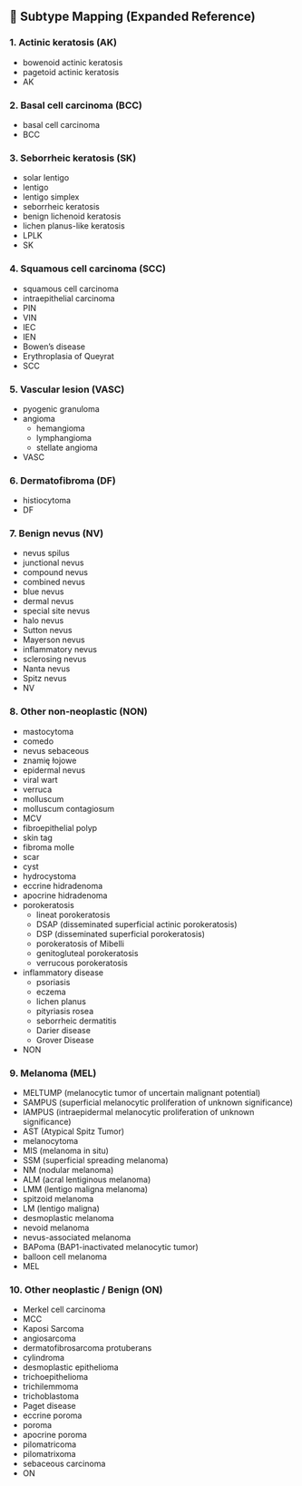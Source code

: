 ## 🧬 Subtype Mapping (Expanded Reference)

### 1. **Actinic keratosis (AK)**
- bowenoid actinic keratosis  
- pagetoid actinic keratosis  
- AK  

### 2. **Basal cell carcinoma (BCC)**
- basal cell carcinoma  
- BCC  

### 3. **Seborrheic keratosis (SK)**
- solar lentigo  
- lentigo  
- lentigo simplex  
- seborrheic keratosis  
- benign lichenoid keratosis  
- lichen planus-like keratosis  
- LPLK  
- SK  

### 4. **Squamous cell carcinoma (SCC)**
- squamous cell carcinoma  
- intraepithelial carcinoma  
- PIN  
- VIN  
- IEC  
- IEN  
- Bowen’s disease  
- Erythroplasia of Queyrat  
- SCC  

### 5. **Vascular lesion (VASC)**
- pyogenic granuloma  
- angioma  
  - hemangioma  
  - lymphangioma  
  - stellate angioma  
- VASC  

### 6. **Dermatofibroma (DF)**
- histiocytoma  
- DF  

### 7. **Benign nevus (NV)**
- nevus spilus  
- junctional nevus  
- compound nevus  
- combined nevus  
- blue nevus  
- dermal nevus  
- special site nevus  
- halo nevus  
- Sutton nevus  
- Mayerson nevus  
- inflammatory nevus  
- sclerosing nevus  
- Nanta nevus  
- Spitz nevus  
- NV  

### 8. **Other non-neoplastic (NON)**
- mastocytoma  
- comedo  
- nevus sebaceous  
- znamię łojowe  
- epidermal nevus  
- viral wart  
- verruca  
- molluscum  
- molluscum contagiosum  
- MCV  
- fibroepithelial polyp  
- skin tag  
- fibroma molle  
- scar  
- cyst  
- hydrocystoma  
- eccrine hidradenoma  
- apocrine hidradenoma  
- porokeratosis  
  - lineat porokeratosis  
  - DSAP (disseminated superficial actinic porokeratosis)  
  - DSP (disseminated superficial porokeratosis)  
  - porokeratosis of Mibelli  
  - genitogluteal porokeratosis  
  - verrucous porokeratosis  
- inflammatory disease  
  - psoriasis  
  - eczema  
  - lichen planus  
  - pityriasis rosea  
  - seborrheic dermatitis  
  - Darier disease  
  - Grover Disease  
- NON  

### 9. **Melanoma (MEL)**
- MELTUMP (melanocytic tumor of uncertain malignant potential)  
- SAMPUS (superficial melanocytic proliferation of unknown significance)  
- IAMPUS (intraepidermal melanocytic proliferation of unknown significance)  
- AST (Atypical Spitz Tumor)  
- melanocytoma  
- MIS (melanoma in situ)  
- SSM (superficial spreading melanoma)  
- NM (nodular melanoma)  
- ALM (acral lentiginous melanoma)  
- LMM (lentigo maligna melanoma)  
- spitzoid melanoma  
- LM (lentigo maligna)  
- desmoplastic melanoma  
- nevoid melanoma  
- nevus-associated melanoma  
- BAPoma (BAP1-inactivated melanocytic tumor)  
- balloon cell melanoma  
- MEL  

### 10. **Other neoplastic / Benign (ON)**
- Merkel cell carcinoma  
- MCC  
- Kaposi Sarcoma  
- angiosarcoma  
- dermatofibrosarcoma protuberans  
- cylindroma  
- desmoplastic epithelioma  
- trichoepithelioma  
- trichilemmoma  
- trichoblastoma  
- Paget disease  
- eccrine poroma  
- poroma  
- apocrine poroma  
- pilomatricoma  
- pilomatrixoma  
- sebaceous carcinoma  
- ON
